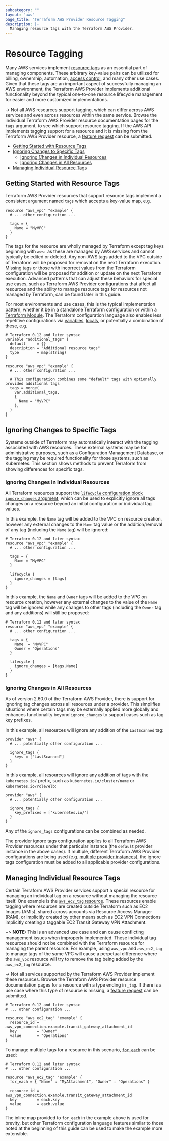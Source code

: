 ```yaml
---
subcategory: ""
layout: "aws"
page_title: "Terraform AWS Provider Resource Tagging"
description: |-
  Managing resource tags with the Terraform AWS Provider.
---
```


# Resource Tagging

Many AWS services implement [resource tags](https://docs.aws.amazon.com/general/latest/gr/aws_tagging.html) as an essential part of managing components. These arbitrary key-value pairs can be utilized for billing, ownership, automation, [access control](https://docs.aws.amazon.com/IAM/latest/UserGuide/access_tags.html), and many other use cases. Given that these tags are an important aspect of successfully managing an AWS environment, the Terraform AWS Provider implements additional functionality beyond the typical one-to-one resource lifecycle management for easier and more customized implementations.

-> Not all AWS resources support tagging, which can differ across AWS services and even across resources within the same service. Browse the individual Terraform AWS Provider resource documentation pages for the `tags` argument, to see which support resource tagging. If the AWS API implements tagging support for a resource and it is missing from the Terraform AWS Provider resource, a [feature request](https://github.com/terraform-providers/terraform-provider-aws/issues/new?labels=enhancement&template=Feature_Request.md) can be submitted.

<!-- TOC depthFrom:2 -->

- [Getting Started with Resource Tags](#getting-started-with-resource-tags)
- [Ignoring Changes to Specific Tags](#ignoring-changes-to-specific-tags)
    - [Ignoring Changes in Individual Resources](#ignoring-changes-in-individual-resources)
    - [Ignoring Changes in All Resources](#ignoring-changes-in-all-resources)
- [Managing Individual Resource Tags](#managing-individual-resource-tags)

<!-- /TOC -->

## Getting Started with Resource Tags

Terraform AWS Provider resources that support resource tags implement a consistent argument named `tags` which accepts a key-value map, e.g.

```hcl
resource "aws_vpc" "example" {
  # ... other configuration ...

  tags = {
    Name = "MyVPC"
  }
}
```

The tags for the resource are wholly managed by Terraform except tag keys beginning with `aws:` as these are managed by AWS services and cannot typically be edited or deleted. Any non-AWS tags added to the VPC outside of Terraform will be proposed for removal on the next Terraform execution. Missing tags or those with incorrect values from the Terraform configuration will be proposed for addition or update on the next Terraform execution. Advanced patterns that can adjust these behaviors for special use cases, such as Terraform AWS Provider configurations that affect all resources and the ability to manage resource tags for resources not managed by Terraform, can be found later in this guide.

For most environments and use cases, this is the typical implementation pattern, whether it be in a standalone Terraform configuration or within a [Terraform Module](/docs/modules/). The Terraform configuration language also enables less repetitive configurations via [variables](/docs/configuration/variables.html), [locals](/docs/configuration/locals.html), or potentially a combination of these, e.g.

```hcl
# Terraform 0.12 and later syntax
variable "additional_tags" {
  default     = {}
  description = "Additional resource tags"
  type        = map(string)
}

resource "aws_vpc" "example" {
  # ... other configuration ...

  # This configuration combines some "default" tags with optionally provided additional tags
  tags = merge(
    var.additional_tags,
    {
      Name = "MyVPC"
    },
  )
}
```

## Ignoring Changes to Specific Tags

Systems outside of Terraform may automatically interact with the tagging associated with AWS resources. These external systems may be for administrative purposes, such as a Configuration Management Database, or the tagging may be required functionality for those systems, such as Kubernetes. This section shows methods to prevent Terraform from showing differences for specific tags.

### Ignoring Changes in Individual Resources

All Terraform resources support the [`lifecycle` configuration block `ignore_changes` argument](/docs/configuration/resources.html#ignore_changes), which can be used to explicitly ignore all tags changes on a resource beyond an initial configuration or individual tag values.

In this example, the `Name` tag will be added to the VPC on resource creation, however any external changes to the `Name` tag value or the addition/removal of any tag (including the `Name` tag) will be ignored:

```hcl
# Terraform 0.12 and later syntax
resource "aws_vpc" "example" {
  # ... other configuration ...

  tags = {
    Name = "MyVPC"
  }

  lifecycle {
    ignore_changes = [tags]
  }
}
```

In this example, the `Name` and `Owner` tags will be added to the VPC on resource creation, however any external changes to the value of the `Name` tag will be ignored while any changes to other tags (including the `Owner` tag and any additions) will still be proposed:

```hcl
# Terraform 0.12 and later syntax
resource "aws_vpc" "example" {
  # ... other configuration ...

  tags = {
    Name  = "MyVPC"
    Owner = "Operations"
  }

  lifecycle {
    ignore_changes = [tags.Name]
  }
}
```

### Ignoring Changes in All Resources

As of version 2.60.0 of the Terraform AWS Provider, there is support for ignoring tag changes across all resources under a provider. This simplifies situations where certain tags may be externally applied more globally and enhances functionality beyond `ignore_changes` to support cases such as tag key prefixes.

In this example, all resources will ignore any addition of the `LastScanned` tag:

```hcl
provider "aws" {
  # ... potentially other configuration ...

  ignore_tags {
    keys = ["LastScanned"]
  }
}
```

In this example, all resources will ignore any addition of tags with the `kubernetes.io/` prefix, such as `kubernetes.io/cluster/name` or `kubernetes.io/role/elb`:

```hcl
provider "aws" {
  # ... potentially other configuration ...

  ignore_tags {
    key_prefixes = ["kubernetes.io/"]
  }
}
```

Any of the `ignore_tags` configurations can be combined as needed.

The provider ignore tags configuration applies to all Terraform AWS Provider resources under that particular instance (the `default` provider instance in the above cases). If multiple, different Terraform AWS Provider configurations are being used (e.g. [multiple provider instances](https://www.terraform.io/docs/configuration/providers.html#alias-multiple-provider-instances)), the ignore tags configuration must be added to all applicable provider configurations.

## Managing Individual Resource Tags

Certain Terraform AWS Provider services support a special resource for managing an individual tag on a resource without managing the resource itself. One example is the [`aws_ec2_tag` resource](/docs/providers/aws/r/ec2_tag.html). These resources enable tagging where resources are created outside Terraform such as EC2 Images (AMIs), shared across accounts via Resource Access Manager (RAM), or implicitly created by other means such as EC2 VPN Connections implicitly creating a taggable EC2 Transit Gateway VPN Attachment.

~> **NOTE:** This is an advanced use case and can cause conflicting management issues when improperly implemented. These individual tag resources should not be combined with the Terraform resource for managing the parent resource. For example, using `aws_vpc` and `aws_ec2_tag` to manage tags of the same VPC will cause a perpetual difference where the `aws_vpc` resource will try to remove the tag being added by the `aws_ec2_tag` resource.

-> Not all services supported by the Terraform AWS Provider implement these resources. Browse the Terraform AWS Provider resource documentation pages for a resource with a type ending in `_tag`. If there is a use case where this type of resource is missing, a [feature request](https://github.com/terraform-providers/terraform-provider-aws/issues/new?labels=enhancement&template=Feature_Request.md) can be submitted.

```hcl
# Terraform 0.12 and later syntax
# ... other configuration ...

resource "aws_ec2_tag" "example" {
  resource_id = aws_vpn_connection.example.transit_gateway_attachment_id
  key         = "Owner"
  value       = "Operations"
}
```

To manage multiple tags for a resource in this scenario, [`for_each`](/docs/configuration/resources.html#for_each-multiple-resource-instances-defined-by-a-map-or-set-of-strings) can be used:

```hcl
# Terraform 0.12 and later syntax
# ... other configuration ...

resource "aws_ec2_tag" "example" {
  for_each = { "Name" : "MyAttachment", "Owner" : "Operations" }

  resource_id = aws_vpn_connection.example.transit_gateway_attachment_id
  key         = each.key
  value       = each.value
}
```

The inline map provided to `for_each` in the example above is used for brevity, but other Terraform configuration language features similar to those noted at the beginning of this guide can be used to make the example more extensible.
